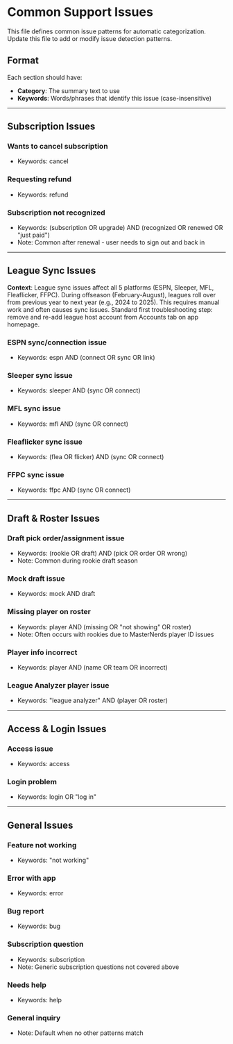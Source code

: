 # Common Support Issues

This file defines common issue patterns for automatic categorization. Update this file to add or modify issue detection patterns.

## Format
Each section should have:
- **Category**: The summary text to use
- **Keywords**: Words/phrases that identify this issue (case-insensitive)

---

## Subscription Issues

### Wants to cancel subscription
- Keywords: cancel

### Requesting refund
- Keywords: refund

### Subscription not recognized
- Keywords: (subscription OR upgrade) AND (recognized OR renewed OR "just paid")
- Note: Common after renewal - user needs to sign out and back in

---

## League Sync Issues

**Context**: League sync issues affect all 5 platforms (ESPN, Sleeper, MFL, Fleaflicker, FFPC). During offseason (February-August), leagues roll over from previous year to next year (e.g., 2024 to 2025). This requires manual work and often causes sync issues. Standard first troubleshooting step: remove and re-add league host account from Accounts tab on app homepage.

### ESPN sync/connection issue
- Keywords: espn AND (connect OR sync OR link)

### Sleeper sync issue
- Keywords: sleeper AND (sync OR connect)

### MFL sync issue
- Keywords: mfl AND (sync OR connect)

### Fleaflicker sync issue
- Keywords: (flea OR flicker) AND (sync OR connect)

### FFPC sync issue
- Keywords: ffpc AND (sync OR connect)

---

## Draft & Roster Issues

### Draft pick order/assignment issue
- Keywords: (rookie OR draft) AND (pick OR order OR wrong)
- Note: Common during rookie draft season

### Mock draft issue
- Keywords: mock AND draft

### Missing player on roster
- Keywords: player AND (missing OR "not showing" OR roster)
- Note: Often occurs with rookies due to MasterNerds player ID issues

### Player info incorrect
- Keywords: player AND (name OR team OR incorrect)

### League Analyzer player issue
- Keywords: "league analyzer" AND (player OR roster)

---

## Access & Login Issues

### Access issue
- Keywords: access

### Login problem
- Keywords: login OR "log in"

---

## General Issues

### Feature not working
- Keywords: "not working"

### Error with app
- Keywords: error

### Bug report
- Keywords: bug

### Subscription question
- Keywords: subscription
- Note: Generic subscription questions not covered above

### Needs help
- Keywords: help

### General inquiry
- Note: Default when no other patterns match